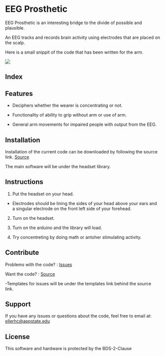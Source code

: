 EEG Prosthetic
==============
EEG Prosthetic is an interesting bridge to the divide of possible and plausible.

An EEG tracks and records brain activity using electrodes that are placed on the scalp.

Here is a small snippit of the code that has been written for the arm.

![](https://github.com/HunterEller/EEG-Prosthetic/blob/master/Images/Capture.PNG)

Index
-----


Features
--------

* Deciphers whether the wearer is concentrating or not.

* Functionality of ability to grip without arm or use of arm.

* General arm movements for impaired people with output from the EEG.

Installation
------------

Installation of the current code can be downloaded by following the source link. [Source](https://github.com/HunterEller/EEG-Prosthetic "Source")

The main software will be under the headset library.

Instructions
------------

1. Put the headset on your head.

* Electrodes should be lining the sides of your head above your ears and a singular electrode on the front left side of your forehead.

2. Turn on the headset.

3. Turn on the arduino and the library will load.

4. Try concentreting by doing math or antoher stimulating activity.

Contribute
----------

Problems with the code? : [Issues](https://github.com/HunterEller/EEG-Prosthetic/issues "Issues")

Want the code? : [Source](https://github.com/HunterEller/EEG-Prosthetic "Source")

-Templates for issues will be under the templates link behind the source link.

Support
-------

If you have any issues or questions about the code, 
feel free to email at: ellerhc@appstate.edu

License
-------

This software and hardware is protected by the BDS-2-Clause
